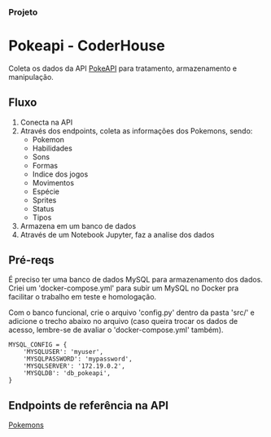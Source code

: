 ### Projeto

# Pokeapi - CoderHouse
Coleta os dados da API [PokeAPI](https://pokeapi.co/) para tratamento, armazenamento e manipulação.


## Fluxo
1. Conecta na API
2. Através dos endpoints, coleta as informações dos Pokemons, sendo:
   - Pokemon
   - Habilidades
   - Sons
   - Formas
   - Indice dos jogos
   - Movimentos
   - Espécie
   - Sprites
   - Status
   - Tipos
3. Armazena em um banco de dados
4. Através de um Notebook Jupyter, faz a analise dos dados


## Pré-reqs
É preciso ter uma banco de dados MySQL para armazenamento dos dados. Criei um 'docker-compose.yml' para subir um MySQL no Docker pra facilitar o trabalho em teste e homologação.

Com o banco funcional, crie o arquivo 'config.py' dentro da pasta 'src/' e adicione o trecho abaixo no arquivo (caso queira trocar os dados de acesso, lembre-se de avaliar o 'docker-compose.yml' também).

```shell
MYSQL_CONFIG = {
    'MYSQLUSER': 'myuser',
    'MYSQLPASSWORD': 'mypassword',
    'MYSQLSERVER': '172.19.0.2',
    'MYSQLDB': 'db_pokeapi',
}
```

## Endpoints de referência na API
[Pokemons](https://pokeapi.co/api/v2/pokemon/)
